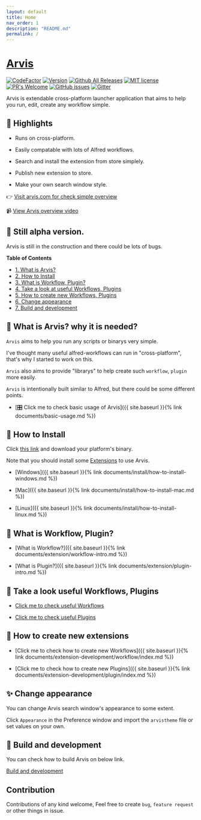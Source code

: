 ```yaml
---
layout: default
title: Home
nav_order: 1
description: "README.md"
permalink: /
---
```


# [Arvis](https://github.com/jopemachine/arvis/releases)
[![CodeFactor](https://www.codefactor.io/repository/github/jopemachine/arvis/badge)](https://www.codefactor.io/repository/github/jopemachine/arvis)
[![Version](https://img.shields.io/github/v/tag/jopemachine/arvis?sort=date)](https://github.com/jopemachine/arvis/releases)
[![Github All Releases](https://img.shields.io/github/downloads/jopemachine/arvis/total.svg)](https://github.com/jopemachine/arvis/releases)
[![MIT license](https://img.shields.io/badge/License-MIT-blue.svg)](https://lbesson.mit-license.org/)
[![PR's Welcome](https://img.shields.io/badge/PRs-welcome-brightgreen.svg?style=flat)](http://makeapullrequest.com)
[![GitHub issues](https://img.shields.io/github/issues/jopemachine/arvis.svg)](https://GitHub.com/jopemachine/arvis/issues/)
[![Gitter](https://badges.gitter.im/arvis-gitter/community.svg)](https://gitter.im/arvis-gitter/community?utm_source=badge&utm_medium=badge&utm_campaign=pr-badge&utm_content=badge)

Arvis is extendable cross-platform launcher application that aims to help you run, edit, create any workflow simple.

## 🔆 Highlights

* Runs on cross-platform.

* Easily compatable with lots of Alfred workflows.

* Search and install the extension from store simplely.

* Publish new extension to store.

* Make your own search window style.

👉 [Visit arvis.com for check simple overview](https://jopemachine.github.io/arvis.com/)

📹 [View Arvis overview video](https://www.youtube.com/watch?v=arRfdSaGM8I)

## 👷 Still alpha version.

Arvis is still in the construction and there could be lots of bugs.

**Table of Contents**

- [1. What is Arvis?](#-what-is-arvis-why-it-is-needed)
- [2. How to Install](#-how-to-install)
- [3. What is Workflow, Plugin?](#-what-is-workflow-plugin)
- [4. Take a look at useful Workflows, Plugins](#-take-a-look-useful-workflows-plugins)
- [5. How to create new Workflows, Plugins](#-how-to-create-new-extensions)
- [6. Change appearance](#-change-appearance)
- [7. Build and development](#-build-and-development)

## 💬 What is Arvis? why it is needed?

`Arvis` aims to help you run any scripts or binarys very simple.

I've thought many useful alfred-workflows can run in "cross-platform", that's why I started to work on this.

`Arvis` also aims to provide "librarys" to help create such `workflow`, `plugin` more easily.

`Arvis` is intentionally built similar to Alfred, but there could be some different points.

* [🎛️ Click me to check basic usage of Arvis]({{ site.baseurl }}{% link documents/basic-usage.md %})

## 🌈 How to Install

Click [this link](https://github.com/jopemachine/arvis/releases) and download your platform's binary.

Note that you should install some [Extensions](#take-a-look-at-useful-workflows-plugins) to use Arvis.

* [Windows]({{ site.baseurl }}{% link documents/install/how-to-install-windows.md %})

* [Mac]({{ site.baseurl }}{% link documents/install/how-to-install-mac.md %})

* [Linux]({{ site.baseurl }}{% link documents/install/how-to-install-linux.md %})

## 📓 What is Workflow, Plugin?

* [What is Workflow?]({{ site.baseurl }}{% link documents/extension/workflow-intro.md %})

* [What is Plugin?]({{ site.baseurl }}{% link documents/extension/plugin-intro.md %})

## 🌟 Take a look useful Workflows, Plugins

* [Click me to check useful Workflows](https://github.com/jopemachine/arvis-store/blob/master/docs/workflow-links.md)

* [Click me to check useful Plugins](https://github.com/jopemachine/arvis-store/blob/master/docs/plugin-links.md)

## 🔨 How to create new extensions

* [Click me to check how to create new Workflows]({{ site.baseurl }}{% link documents/extension-development/workflow/index.md %})

* [Click me to check how to create new Plugins]({{ site.baseurl }}{% link documents/extension-development/plugin/index.md %})

## ✨ Change appearance

You can change Arvis search window's appearance to some extent.

Click `Appearance` in the Preference window and import the `arvistheme` file or set values on your own.

## 🔧 Build and development

You can check how to build Arvis on below link.

[Build and development](https://github.com/jopemachine/arvis/blob/master/src/README.md)

## Contribution

Contributions of any kind welcome, Feel free to create `bug`, `feature request` or other things in issue.
